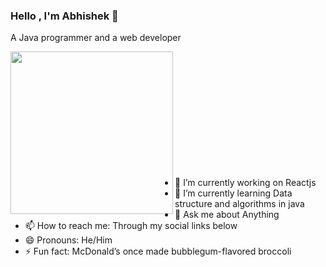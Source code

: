 ### Hello , I'm Abhishek 👋

A Java programmer and a web developer

<a href="https://github.com/abhishek5324"><img align="left" width="260" height="260" src="https://images.squarespace-cdn.com/content/v1/5a8c4760f6576e0ca2ed2269/1563006549247-VMQMSSB8O9NH9QFBQDA3/ke17ZwdGBToddI8pDm48kPFmSJiiT3ZR7jzdnOafnH9Zw-zPPgdn4jUwVcJE1ZvWEtT5uBSRWt4vQZAgTJucoTqqXjS3CfNDSuuf31e0tVGz4QBWi_2jl3dtL0CNmM6UoUC5ky421S8McKOr9u9nKhur-lC0WofN0YB1wFg-ZW0/js-bitmoji-oh-hi.png"></a>
<br><br><br><br><br><br><br><br><br><br><br>

- 🔭 I’m currently working on Reactjs
- 🌱 I’m currently learning Data structure and algorithms in java
- 💬 Ask me about Anything
- 📫 How to reach me: Through my social links below
- 😄 Pronouns: He/Him
- ⚡ Fun fact: McDonald’s once made bubblegum-flavored broccoli



<!--<a href="mailto:abhishek2050.cse18@chitkara.edu.in">
    <img src="https://img.shields.io/badge/Gmail-D14836?style=for-the-badge&logo=gmail&logoColor=white">
 </a>
 
 <!--<a href=""><img src="https://img.shields.io/badge/LinkedIn-0077B5?style=for-the-badge&logo=linkedin&logoColor=white"></a> -->
























<!--
**abhishek5324/abhishek5324** is a ✨ _special_ ✨ repository because its `README.md` (this file) appears on your GitHub profile.

Here are some ideas to get you started:

- 🔭 I’m currently working on ...
- 🌱 I’m currently learning ...
- 👯 I’m looking to collaborate on ...
- 🤔 I’m looking for help with ...
- 💬 Ask me about ...
- 📫 How to reach me: ...
- 😄 Pronouns: ...
- ⚡ Fun fact: ...
-->
